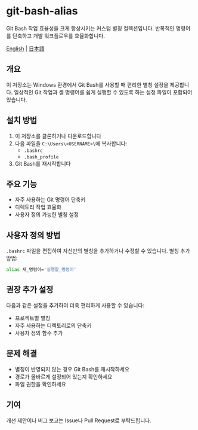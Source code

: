 # git-bash-alias

Git Bash 작업 효율성을 크게 향상시키는 커스텀 별칭 컬렉션입니다. 반복적인 명령어를 단축하고 개발 워크플로우를 효율화합니다.

[English](../README.md) | [日本語](../jp/JP_README.md)

## 개요

이 저장소는 Windows 환경에서 Git Bash를 사용할 때 편리한 별칭 설정을 제공합니다. 일상적인 Git 작업과 셸 명령어를 쉽게 실행할 수 있도록 하는 설정 파일이 포함되어 있습니다.

## 설치 방법

1. 이 저장소를 클론하거나 다운로드합니다
2. 다음 파일을 `C:\Users\<USERNAME>\`에 복사합니다:
   - `.bashrc`
   - `.bash_profile`
3. Git Bash를 재시작합니다

## 주요 기능

- 자주 사용하는 Git 명령어 단축키
- 디렉토리 작업 효율화
- 사용자 정의 가능한 별칭 설정

## 사용자 정의 방법

`.bashrc` 파일을 편집하여 자신만의 별칭을 추가하거나 수정할 수 있습니다. 별칭 추가 방법:

```bash
alias 새_명령어='실행할_명령어'
```

## 권장 추가 설정

다음과 같은 설정을 추가하여 더욱 편리하게 사용할 수 있습니다:

- 프로젝트별 별칭
- 자주 사용하는 디렉토리로의 단축키
- 사용자 정의 함수 추가

## 문제 해결

- 별칭이 반영되지 않는 경우 Git Bash를 재시작하세요
- 경로가 올바르게 설정되어 있는지 확인하세요
- 파일 권한을 확인하세요

## 기여

개선 제안이나 버그 보고는 Issue나 Pull Request로 부탁드립니다.
